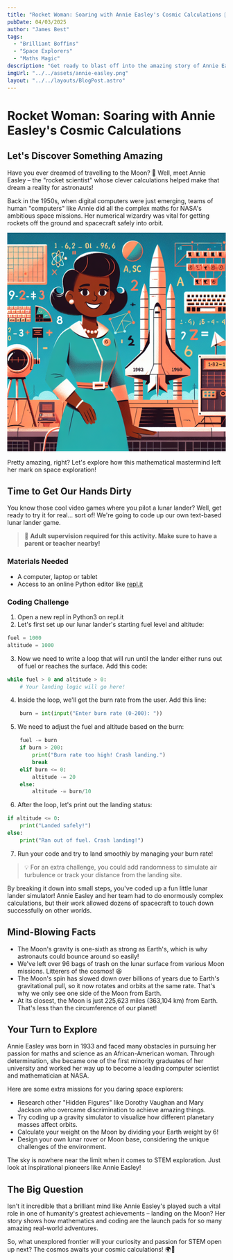 ```yaml
---
title: "Rocket Woman: Soaring with Annie Easley's Cosmic Calculations 🚀"
pubDate: 04/03/2025
author: "James Best"
tags:
  - "Brilliant Boffins"
  - "Space Explorers"
  - "Maths Magic"
description: "Get ready to blast off into the amazing story of Annie Easley, a trailblazing mathematician and 'human computer' who helped NASA explore the cosmos! You'll learn how her numerical wizardry launched rockets, discover mind-blowing moon facts, and put your coding skills to the test with a lunar lander challenge."
imgUrl: "../../assets/annie-easley.png"
layout: "../../layouts/BlogPost.astro"
---
```


# Rocket Woman: Soaring with Annie Easley's Cosmic Calculations

## Let's Discover Something Amazing

Have you ever dreamed of travelling to the Moon? 🌙 Well, meet Annie Easley – the "rocket scientist" whose clever calculations helped make that dream a reality for astronauts!

Back in the 1950s, when digital computers were just emerging, teams of human "computers" like Annie did all the complex maths for NASA's ambitious space missions. Her numerical wizardry was vital for getting rockets off the ground and spacecraft safely into orbit.

![Annie Easley](../../assets/annie-easley.png)

Pretty amazing, right? Let's explore how this mathematical mastermind left her mark on space exploration!

## Time to Get Our Hands Dirty

You know those cool video games where you pilot a lunar lander? Well, get ready to try it for real... sort of! We're going to code up our own text-based lunar lander game.

> 📌 **Adult supervision required for this activity. Make sure to have a parent or teacher nearby!**

### Materials Needed

- A computer, laptop or tablet
- Access to an online Python editor like [repl.it](https://repl.it/)

### Coding Challenge

1. Open a new repl in Python3 on repl.it
2. Let's first set up our lunar lander's starting fuel level and altitude:

```python
fuel = 1000
altitude = 1000
```

3. Now we need to write a loop that will run until the lander either runs out of fuel or reaches the surface. Add this code:

```python
while fuel > 0 and altitude > 0:
    # Your landing logic will go here!
```

4. Inside the loop, we'll get the burn rate from the user. Add this line:

```python
    burn = int(input("Enter burn rate (0-200): "))
```

5. We need to adjust the fuel and altitude based on the burn:

```python
    fuel -= burn
    if burn > 200:
        print("Burn rate too high! Crash landing.")
        break
    elif burn <= 0:
        altitude -= 20
    else:
        altitude -= burn/10
```

6. After the loop, let's print out the landing status:

```python
if altitude <= 0:
    print("Landed safely!")
else:
    print("Ran out of fuel. Crash landing!")
```

7. Run your code and try to land smoothly by managing your burn rate!

> 💡 For an extra challenge, you could add randomness to simulate air turbulence or track your distance from the landing site.

By breaking it down into small steps, you've coded up a fun little lunar lander simulator! Annie Easley and her team had to do enormously complex calculations, but their work allowed dozens of spacecraft to touch down successfully on other worlds.

## Mind-Blowing Facts

- The Moon's gravity is one-sixth as strong as Earth's, which is why astronauts could bounce around so easily!
- We've left over 96 bags of trash on the lunar surface from various Moon missions. Litterers of the cosmos! 😆
- The Moon's spin has slowed down over billions of years due to Earth's gravitational pull, so it now rotates and orbits at the same rate. That's why we only see one side of the Moon from Earth.
- At its closest, the Moon is just 225,623 miles (363,104 km) from Earth. That's less than the circumference of our planet!

## Your Turn to Explore

Annie Easley was born in 1933 and faced many obstacles in pursuing her passion for maths and science as an African-American woman. Through determination, she became one of the first minority graduates of her university and worked her way up to become a leading computer scientist and mathematician at NASA.

Here are some extra missions for you daring space explorers:

- Research other "Hidden Figures" like Dorothy Vaughan and Mary Jackson who overcame discrimination to achieve amazing things.
- Try coding up a gravity simulator to visualize how different planetary masses affect orbits.
- Calculate your weight on the Moon by dividing your Earth weight by 6!
- Design your own lunar rover or Moon base, considering the unique challenges of the environment.

The sky is nowhere near the limit when it comes to STEM exploration. Just look at inspirational pioneers like Annie Easley!

## The Big Question

Isn't it incredible that a brilliant mind like Annie Easley's played such a vital role in one of humanity's greatest achievements – landing on the Moon? Her story shows how mathematics and coding are the launch pads for so many amazing real-world adventures.

So, what unexplored frontier will your curiosity and passion for STEM open up next? The cosmos awaits your cosmic calculations! 🌍🚀

